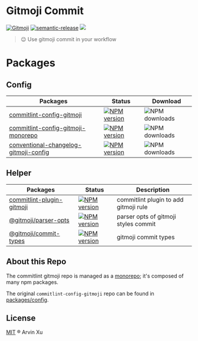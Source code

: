 # Gitmoji Commit

[![Gitmoji][gitmoji]][gitmoji-url] [![semantic-release][semantic-release]][semantic-release-repo] ![][license-url]

<!-- badge -->

[gitmoji]: https://img.shields.io/badge/gitmoji-%20😜%20😍-FFDD67.svg
[gitmoji-url]: https://gitmoji.carloscuesta.me/
[semantic-release]: https://img.shields.io/badge/%20%20%F0%9F%93%A6%F0%9F%9A%80-semantic--release-e10079.svg
[semantic-release-repo]: https://github.com/semantic-release/semantic-release
[license-url]: https://img.shields.io/github/license/arvinxx/commit-gitmoji

> 😉 Use gitmoji commit in your workflow

# Packages

## Config

| Packages                                                         | Status                                                       | Download                                   |
| ---------------------------------------------------------------- | ------------------------------------------------------------ | ------------------------------------------ |
| [commitlint-config-gitmoji](./packages/config)                   | [![NPM version][config-image]][config-url]                   | ![NPM downloads][config-download]          |
| [commitlint-config-gitmoji-monorepo](./packages/config-monorepo) | [![NPM version][config-monorepo-image]][config-monorepo-url] | ![NPM downloads][config-monorepo-download] |
| [conventional-changelog-gitmoji-config](./packages/changelog)    | [![NPM version][changelog-image]][changelog-url]             | ![NPM downloads][changelog-download]       |

[config-image]: http://img.shields.io/npm/v/commitlint-config-gitmoji.svg?style=flat-square&color=deepgreen&label=latest
[config-url]: http://npmjs.org/package/commitlint-config-gitmoji
[config-download]: https://img.shields.io/npm/dm/commitlint-config-gitmoji.svg?style=flat-square
[config-monorepo-image]: http://img.shields.io/npm/v/commitlint-config-gitmoji-monorepo.svg?style=flat-square&color=deepgreen&label=latest
[config-monorepo-url]: http://npmjs.org/package/commitlint-config-gitmoji-monorepo
[config-monorepo-download]: https://img.shields.io/npm/dm/commitlint-config-gitmoji-monorepo.svg?style=flat-square
[changelog-image]: http://img.shields.io/npm/v/conventional-changelog-gitmoji-config.svg?style=flat-square&color=deepgreen&label=latest
[changelog-url]: http://npmjs.org/package/conventional-changelog-gitmoji-config
[changelog-download]: https://img.shields.io/npm/dm/conventional-changelog-gitmoji-config.svg?style=flat-square

## Helper

| Packages                                         | Status                                     | Description                           |
| ------------------------------------------------ | ------------------------------------------ | ------------------------------------- |
| [commitlint-plugin-gitmoji](./packages/plugin)   | [![NPM version][plugin-image]][plugin-url] | commitlint plugin to add gitmoji rule |
| [@gitmoji/parser-opts](./packages/parser-opts)   | [![NPM version][parser-image]][parser-url] | parser opts of gitmoji styles commit  |
| [@gitmoji/commit-types](./packages/commit-types) | [![NPM version][types-image]][types-url]   | gitmoji commit types                  |

<!-- npm url -->

[plugin-image]: http://img.shields.io/npm/v/commitlint-plugin-gitmoji.svg?style=flat-square&color=deepgreen&label=latest
[plugin-url]: http://npmjs.org/package/commitlint-plugin-gitmoji
[parser-image]: http://img.shields.io/npm/v/@gitmoji/parser-opts.svg?style=flat-square&color=deepgreen&label=latest
[parser-url]: http://npmjs.org/package/@gitmoji/parser-opts
[types-image]: http://img.shields.io/npm/v/@gitmoji/commit-types.svg?style=flat-square&color=deepgreen&label=latest
[types-url]: http://npmjs.org/package/@gitmoji/commit-types

## About this Repo

The commitlint gitmoji repo is managed as a [monorepo](https://github.com/babel/babel/blob/master/doc/design/monorepo.md); it's composed of many npm packages.

The original `commitlint-config-gitmoji` repo can be found in [packages/config](./packages/config).

## License

[MIT](./LICENSE) ® Arvin Xu
